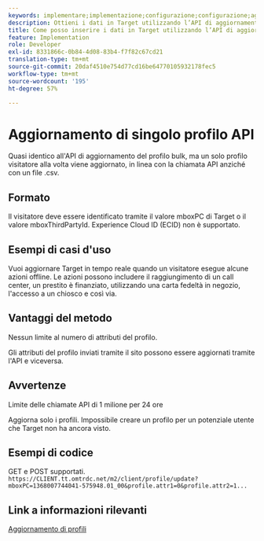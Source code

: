 ```yaml
---
keywords: implementare;implementazione;configurazione;configurazione;aggiornamento profilo singolo
description: Ottieni i dati in Target utilizzando l’API di aggiornamento del singolo profilo.
title: Come posso inserire i dati in Target utilizzando l’API di aggiornamento del singolo profilo?
feature: Implementation
role: Developer
exl-id: 8331866c-0b84-4d08-83b4-f7f82c67cd21
translation-type: tm+mt
source-git-commit: 20daf4510e754d77cd16be64770105932178fec5
workflow-type: tm+mt
source-wordcount: '195'
ht-degree: 57%

---
```


# Aggiornamento di singolo profilo API

Quasi identico all&#39;API di aggiornamento del profilo bulk, ma un solo profilo visitatore alla volta viene aggiornato, in linea con la chiamata API anziché con un file .csv.

## Formato

Il visitatore deve essere identificato tramite il valore mboxPC di Target o il valore mboxThirdPartyId. Experience Cloud ID (ECID) non è supportato.

## Esempi di casi d&#39;uso

Vuoi aggiornare Target in tempo reale quando un visitatore esegue alcune azioni offline. Le azioni possono includere il raggiungimento di un call center, un prestito è finanziato, utilizzando una carta fedeltà in negozio, l&#39;accesso a un chiosco e così via.

## Vantaggi del metodo

Nessun limite al numero di attributi del profilo.

Gli attributi del profilo inviati tramite il sito possono essere aggiornati tramite l&#39;API e viceversa.

## Avvertenze

Limite delle chiamate API di 1 milione per 24 ore

Aggiorna solo i profili. Impossibile creare un profilo per un potenziale utente che Target non ha ancora visto.

## Esempi di codice

GET e POST supportati. `https://CLIENT.tt.omtrdc.net/m2/client/profile/update?mboxPC=1368007744041-575948.01_00&profile.attr1=0&profile.attr2=1...`

## Link a informazioni rilevanti

[Aggiornamento di profili](https://developers.adobetarget.com/api/#updating-profiles)
